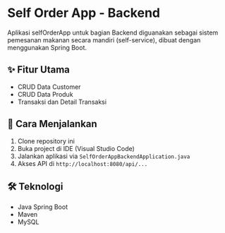 # Self Order App - Backend

Aplikasi selfOrderApp untuk bagian Backend diguanakan sebagai sistem pemesanan makanan secara mandiri (self-service), dibuat dengan menggunakan Spring Boot.

## ✨ Fitur Utama

- CRUD Data Customer
- CRUD Data Produk
- Transaksi dan Detail Transaksi

## 🚀 Cara Menjalankan

1. Clone repository ini
2. Buka project di IDE (Visual Studio Code)
3. Jalankan aplikasi via `SelfOrderAppBackendApplication.java`
4. Akses API di `http://localhost:8080/api/...`

## 🛠️ Teknologi

- Java Spring Boot
- Maven
- MySQL

